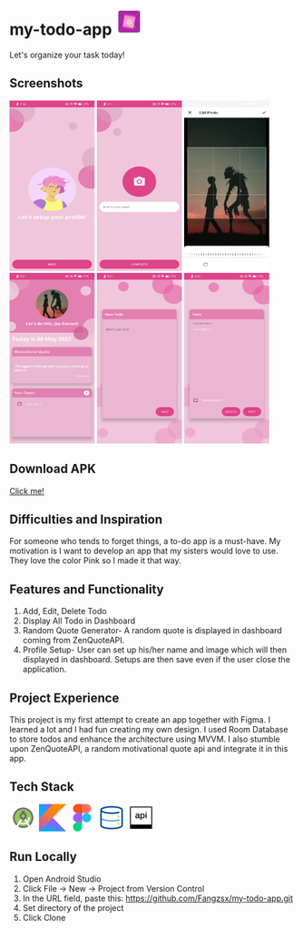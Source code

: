 # my-todo-app <img src="https://github.com/Fangzsx/my-todo-app/blob/master/app/src/main/res/mipmap-xxxhdpi/ic_launcher.png?raw=true" width="48" height="48">
Let's organize your task today!

## Screenshots
<img src="https://github.com/Fangzsx/my-todo-app/blob/master/app/src/main/assets/Screenshot_20220508-141030_Todo%20App.png?raw=true" width="150" height="300"> <img 
src="https://github.com/Fangzsx/my-todo-app/blob/master/app/src/main/assets/Screenshot_20220508-141115_Todo%20App.png?raw=true" width="150" height="300">  <img 
src="https://github.com/Fangzsx/my-todo-app/blob/master/app/src/main/assets/Screenshot_20220508-141110_Todo%20App.png?raw=true" width="150" height="300">    <img 
src="https://github.com/Fangzsx/my-todo-app/blob/master/app/src/main/assets/Screenshot_20220508-141157_Todo%20App.png?raw=true" width="150" height="300">  <img 
src="https://github.com/Fangzsx/my-todo-app/blob/master/app/src/main/assets/Screenshot_20220508-141140_Todo%20App.png?raw=true" width="150" height="300">  <img 
src="https://github.com/Fangzsx/my-todo-app/blob/master/app/src/main/assets/Screenshot_20220508-141204_Todo%20App.png?raw=true" width="150" height="300"> 

## Download APK
[Click me!](https://github.com/Fangzsx/apar-app/raw/master/app/release/release/app-release.apk)


## Difficulties and Inspiration
For someone who tends to forget things, a to-do app is a must-have. My motivation is I want to develop an app that my sisters would love to use. They love the color Pink so I made it that way.

## Features and Functionality
1. Add, Edit, Delete Todo
2. Display All Todo in Dashboard
3. Random Quote Generator- A random quote is displayed in dashboard coming from ZenQuoteAPI.
4. Profile Setup- User can set up his/her name and image which will then displayed in dashboard. Setups are then save even if the user close the application.

## Project Experience
This project is my first attempt to create an app together with Figma. I learned a lot and I had fun creating my own design. I used Room Database to store todos and enhance the architecture using MVVM. I also stumble upon ZenQuoteAPI, a random motivational quote api and integrate it in this app.

## Tech Stack
<img src="https://github.com/Fangzsx/my-todo-app/blob/master/app/src/main/assets/android-studio.png?raw=true" width="48" height="48" title ="Android Studio">  <img src="https://github.com/Fangzsx/my-todo-app/blob/master/app/src/main/assets/kotlin.png?raw=true" width="48" height="48" title ="Kotlin">  <img src="https://github.com/Fangzsx/my-todo-app/blob/master/app/src/main/assets/figma.png?raw=true" width="48" height="48" title ="Figma">  <img src="https://github.com/Fangzsx/my-todo-app/blob/master/app/src/main/assets/database.png?raw=true" width="48" height="48" title ="ROOM Database">  <img src="https://github.com/Fangzsx/my-todo-app/blob/master/app/src/main/assets/api.png?raw=true" width="48" height="48" title ="API">

## Run Locally
1. Open Android Studio
2. Click File -> New -> Project from Version Control 
3. In the URL field, paste this: https://github.com/Fangzsx/my-todo-app.git
4. Set directory of the project
5. Click Clone
